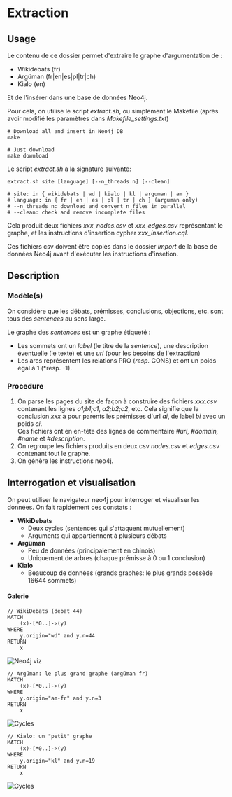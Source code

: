 # Extraction

## Usage

Le contenu de ce dossier permet d'extraire le graphe d'argumentation de :

 - Wikidebats (fr)
 - Argüman (fr|en|es|pl|tr|ch)
 - Kialo (en)

Et de l'insérer dans une base de données Neo4j.



Pour cela, on utilise le script *extract.sh*, ou simplement le Makefile (après avoir modifié les paramètres dans *Makefile_settings.txt*)

	# Download all and insert in Neo4j DB
	make
	
	# Just download
	make download

Le script *extract.sh* a la signature suivante:

	extract.sh site [language] [--n_threads n] [--clean]

	# site: in { wikidebats | wd | kialo | kl | arguman | am }
	# language: in { fr | en | es | pl | tr | ch } (arguman only)
	# --n_threads n: download and convert n files in parallel
	# --clean: check and remove incomplete files

Cela produit deux fichiers *xxx_nodes.csv* et *xxx_edges.csv* représentant le graphe, et les instructions d'insertion cypher *xxx_insertion.cql*.

Ces fichiers csv doivent être copiés dans le dossier *import* de la base de données Neo4j avant d'exécuter les instructions d'insetion.


## Description

### Modèle(s)

On considère que les débats, prémisses, conclusions, objections, etc. sont tous des *sentences* au sens large.

Le graphe des *sentences* est un graphe étiqueté :

 - Les sommets ont un *label* (le titre de la *sentence*), une description éventuelle (le texte) et une *url* (pour les besoins de l'extraction)
 - Les arcs représentent les relations PRO (*resp.* CONS) et ont un poids égal à 1 (*resp. -1).

### Procedure

1. On parse les pages du site de façon à construire des fichiers *xxx.csv* contenant les lignes *a1;b1;c1*, *a2;b2;c2*, etc. Cela signifie que la conclusion *xxx* à pour parents les prémisses d'url *ai*, de label *bi* avec un poids *ci*.  
Ces fichiers ont en en-tête des lignes de commentaire *#url, #domain, #name* et *#description*.
2. On regroupe les fichiers produits en deux csv *nodes.csv* et *edges.csv* contenant tout le graphe.
3. On génère les instructions neo4j.



## Interrogation et visualisation

On peut utiliser le navigateur neo4j pour interroger et visualiser les données. On fait rapidement ces constats :

 - **WikiDebats**
     - Deux cycles (sentences qui s'attaquent mutuellement)
     - Arguments qui appartiennent à plusieurs débats
 - **Argüman**
     - Peu de données (principalement en chinois)
     - Uniquement de arbres (chaque prémisse à 0 ou 1 conclusion)
  - **Kialo**
     - Beaucoup de données (grands graphes: le plus grands possède 16644 sommets)

#### Galerie

	// WikiDebats (debat 44)
	MATCH
		(x)-[*0..]->(y) 
	WHERE
		y.origin="wd" and y.n=44
	RETURN
		x
	  
![Neo4j viz](images/wd_example.svg  "Neo4j: exemple WikiDebats")

	// Argüman: le plus grand graphe (argüman fr)
	MATCH
		(x)-[*0..]->(y) 
	WHERE
		y.origin="am-fr" and y.n=3 
	RETURN
		x

![Cycles](images/am-fr_example.svg  "Neo4j: exemple Argüman")

	// Kialo: un "petit" graphe
	MATCH
		(x)-[*0..]->(y) 
	WHERE
		y.origin="kl" and y.n=19 
	RETURN
		x

![Cycles](images/kl_example.svg  "Neo4j: exemple Kialo")

